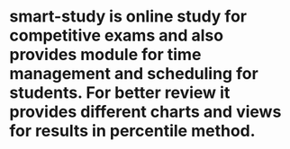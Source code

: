 # smart-study is online study for competitive exams and also provides module for time management and scheduling for students. For better review it provides different charts and views for results in percentile method.
